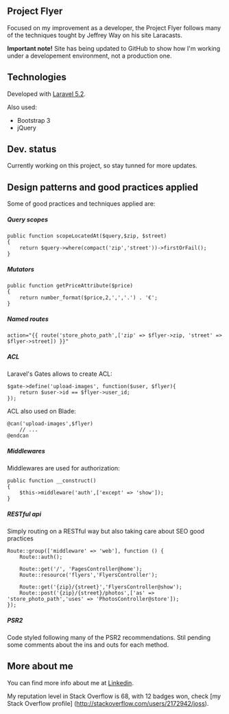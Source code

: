 ## Project Flyer

Focused on my improvement as a developer, the Project Flyer follows many of the techniques tought by Jeffrey Way on his site Laracasts.

**Important note!** Site has being updated to GitHub to show how I'm working under a developement environment, not a production one.

## Technologies

Developed with [Laravel 5.2](http://laravel.com/docs).

Also used:
- Bootstrap 3
- jQuery

## Dev. status

Currently working on this project, so stay tunned for more updates.

## Design patterns and good practices applied

Some of good practices and techniques applied are:

##### Query scopes

```
public function scopeLocatedAt($query,$zip, $street)
{
    return $query->where(compact('zip','street'))->firstOrFail();
}
```

##### Mutators

```
public function getPriceAttribute($price)
{
    return number_format($price,2,',','.') . '€';
}
```

##### Named routes

```
action="{{ route('store_photo_path',['zip' => $flyer->zip, 'street' => $flyer->street]) }}"
```

##### ACL

Laravel's Gates allows to create ACL:

```
$gate->define('upload-images', function($user, $flyer){
    return $user->id == $flyer->user_id;
});
```

ACL also used on Blade:

```
@can('upload-images',$flyer)
    // ...
@endcan
```

##### Middlewares

Middlewares are used for authorization:

```
public function __construct()
{
    $this->middleware('auth',['except' => 'show']);
}
```

##### RESTful api

Simply routing on a RESTful way but also taking care about SEO good practices

```
Route::group(['middleware' => 'web'], function () {
    Route::auth();

    Route::get('/', 'PagesController@home');
	Route::resource('flyers','FlyersController');	

	Route::get('{zip}/{street}','FlyersController@show');
	Route::post('{zip}/{street}/photos',['as' => 'store_photo_path','uses' => 'PhotosController@store']);
});
```

##### PSR2

Code styled following many of the PSR2 recommendations. Stil pending some comments about the ins and outs for each method.

## More about me

You can find more info about me at [Linkedin](http://es.linkedin.com/in/joseantoniocuenca).

My reputation level in Stack Overflow is 68, with 12 badges won, check [my Stack Overflow profile] (http://stackoverflow.com/users/2172942/joss).
